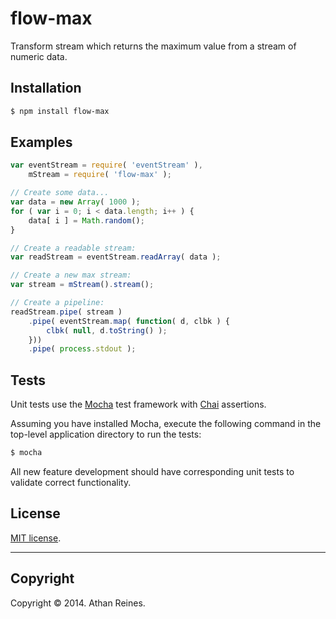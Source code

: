 flow-max
========

Transform stream which returns the maximum value from a stream of numeric data.


## Installation

``` bash
$ npm install flow-max
```


## Examples

``` javascript
var eventStream = require( 'eventStream' ),
	mStream = require( 'flow-max' );

// Create some data...
var data = new Array( 1000 );
for ( var i = 0; i < data.length; i++ ) {
	data[ i ] = Math.random();
}

// Create a readable stream:
var readStream = eventStream.readArray( data );

// Create a new max stream:
var stream = mStream().stream();

// Create a pipeline:
readStream.pipe( stream )
	.pipe( eventStream.map( function( d, clbk ) {
		clbk( null, d.toString() );
	}))
	.pipe( process.stdout );
```

## Tests

Unit tests use the [Mocha](http://mochajs.org/) test framework with [Chai](http://chaijs.com) assertions.

Assuming you have installed Mocha, execute the following command in the top-level application directory to run the tests:

``` bash
$ mocha
```

All new feature development should have corresponding unit tests to validate correct functionality.


## License

[MIT license](http://opensource.org/licenses/MIT). 


---
## Copyright

Copyright &copy; 2014. Athan Reines.

